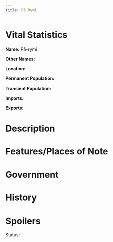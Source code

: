 ```yaml
---
title: På Rymi
---
```


# Vital Statistics

**Name:** På-rymi

**Other Names:**

**Location:**

**Permanent Population:**

**Transient Population:**

**Imports:**

**Exports:**

# Description

# Features/Places of Note

# Government

# History

# Spoilers

Status: